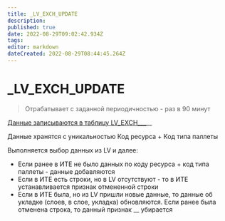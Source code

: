 ```yaml
---
title: _LV_EXCH_UPDATE
description: 
published: true
date: 2022-08-29T09:02:42.934Z
tags: 
editor: markdown
dateCreated: 2022-08-29T08:44:45.264Z
---
```

# \_LV\_EXCH\_UPDATE

>Отрабатывает с заданной периодичностью - раз в 90 минут

[Данные записываются в таблицу LV\_EXCH_\__](../../uchet/otgruzka-produkcii/ukladka-po-dannym-lv.md)__

Данные хранятся с уникальностью Код ресурса + Код типа паллеты

Выполняется выбор данных из LV и далее:

* Если ранее в ИТЕ не было данных по коду ресурса + код типа паллеты - данные добавляются
* Если в ИТЕ есть строки, но в LV отсутствуют - то в ИТЕ устанавливается признак отмененной строки
* Если в ИТЕ была, но из LV пришли новые данные, то данные об укладке (слоев, в слое, укладка) обновляются. Если ранее была отменена строка, то данный признак __ убирается

